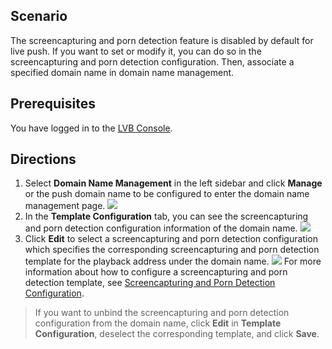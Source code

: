 ## Scenario

The screencapturing and porn detection feature is disabled by default for live push. If you want to set or modify it, you can do so in the screencapturing and porn detection configuration. Then, associate a specified domain name in domain name management.

## Prerequisites

You have logged in to the [LVB Console](https://console.cloud.tencent.com/live).

## Directions

1. 	Select **Domain Name Management** in the left sidebar and click **Manage** or the push domain name to be configured to enter the domain name management page.
 ![](https://main.qcloudimg.com/raw/0a2687000767a4817d8d3e9a71c88fa7.png)
2. 	In the **Template Configuration** tab, you can see the screencapturing and porn detection configuration information of the domain name.
![](https://main.qcloudimg.com/raw/cae8eca2001fc9729ba4f8777023c091.png)
3. 	Click **Edit** to select a screencapturing and porn detection configuration which specifies the corresponding screencapturing and porn detection template for the playback address under the domain name.
![](https://main.qcloudimg.com/raw/54e3e9c514d55497d180cebf232b683b.png)
For more information about how to configure a screencapturing and porn detection template, see [Screencapturing and Porn Detection Configuration](https://intl.cloud.tencent.com/document/product/267/31072).

>If you want to unbind the screencapturing and porn detection configuration from the domain name, click **Edit** in **Template Configuration**, deselect the corresponding template, and click **Save**.
>[](https://main.qcloudimg.com/raw/1b237b96fb034d4795f5512769f0a34b.png)

